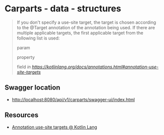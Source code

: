 # Carparts - data - structures



> If you don't specify a use-site target, the target is chosen according to the @Target annotation of the annotation being used. If there are multiple applicable targets, the first applicable target from the following list is used:
>
> param
>
> property
>
> field
<i>in https://kotlinlang.org/docs/annotations.html#annotation-use-site-targets</i>

## Swagger location

- [http://localhost:8080/api/v1/carparts/swagger-ui/index.html](http://localhost:8080/api/v1/carparts/swagger-ui/index.html)

## Resources

- [Annotation use-site targets @ Kotlin Lang](https://kotlinlang.org/docs/annotations.html#annotation-use-site-targets)
